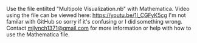 Use the file entilted "Multipole Visualization.nb" with Mathematica.
Video using the file can be viewed here: https://youtu.be/1I_CGFyK5cg
I'm not familar with GitHub so sorry if it's confusing or I did something wrong.
Contact mjlynch1371@gmail.com for more information or help with how to use the Mathematica file.

